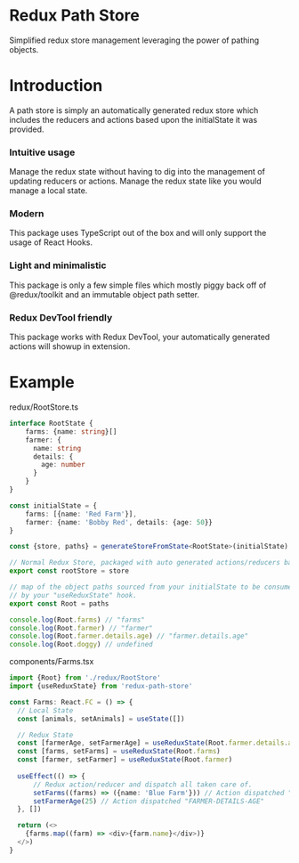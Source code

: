 # Redux Path Store
Simplified redux store management leveraging the power of pathing objects.

# Introduction
A path store is simply an automatically generated redux store which includes the reducers
and actions based upon the initialState it was provided.

### Intuitive usage
Manage the redux state without having to dig into the management of
updating reducers or actions. Manage the redux state like you would manage a local state.

### Modern
This package uses TypeScript out of the box and will only support the usage of React Hooks.

### Light and minimalistic
This package is only a few simple files which mostly piggy back off of @redux/toolkit
and an immutable object path setter.

### Redux DevTool friendly
This package works with Redux DevTool, your automatically generated actions will
showup in extension.

# Example

redux/RootStore.ts
```typescript
interface RootState {
    farms: {name: string}[]
    farmer: {
      name: string
      details: {
        age: number
      }
    }
}

const initialState = {
    farms: [{name: 'Red Farm'}],
    farmer: {name: 'Bobby Red', details: {age: 50}}
}

const {store, paths} = generateStoreFromState<RootState>(initialState)

// Normal Redux Store, packaged with auto generated actions/reducers based upon initialState.
export const rootStore = store

// map of the object paths sourced from your initialState to be consumed
// by your "useReduxState" hook.
export const Root = paths

console.log(Root.farms) // "farms"
console.log(Root.farmer) // "farmer"
console.log(Root.farmer.details.age) // "farmer.details.age"
console.log(Root.doggy) // undefined
```

components/Farms.tsx
```typescript
import {Root} from './redux/RootStore'
import {useReduxState} from 'redux-path-store'

const Farms: React.FC = () => {
  // Local State
  const [animals, setAnimals] = useState([])

  // Redux State
  const [farmerAge, setFarmerAge] = useReduxState(Root.farmer.details.age)
  const [farms, setFarms] = useReduxState(Root.farms)
  const [farmer, setFarmer] = useReduxState(Root.farmer)
  
  useEffect(() => {
      // Redux action/reducer and dispatch all taken care of.
      setFarms((farms) => ({name: 'Blue Farm'})) // Action dispatched "FARMS"
      setFarmerAge(25) // Action dispatched "FARMER-DETAILS-AGE"
  }, [])

  return (<>
    {farms.map((farm) => <div>{farm.name}</div>)}
  </>)
}
```
